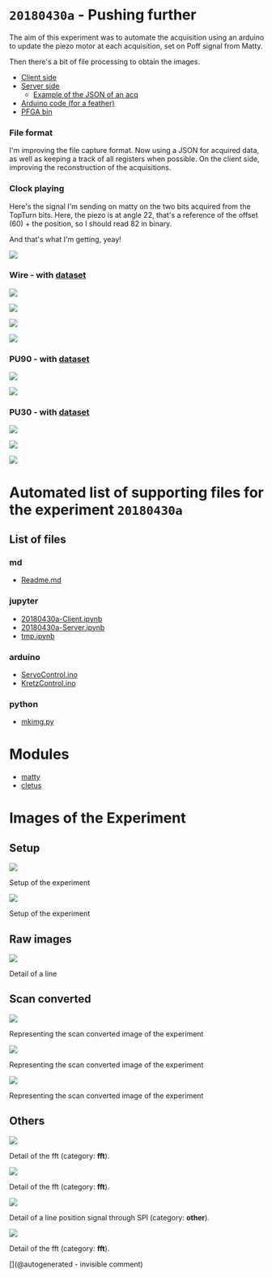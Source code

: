 # `20180430a` - Pushing further

The aim of this experiment was to automate the acquisition using an arduino to update the piezo motor at each acquisition, set on Poff signal from Matty.

Then there's a bit of file processing to obtain the images.

* [Client side](/matty/20180430a/20180430a-Client.ipynb)
* [Server side](/matty/20180430a/20180430a-Server.ipynb)
  * [Example of the JSON of an acq](/matty/20180430a/wire/p_servo-23.json)
* [Arduino code (for a feather)](/matty/20180430a/ServoControl.ino)
* [PFGA bin](/matty/prog_flash/pMATTYtestRegisterasyn_nomoreadd_20180401.bin)

### File format

I'm improving the file capture format. Now using a JSON for acquired data, as well as keeping a track of all registers when possible. On the client side, improving the reconstruction of the acquisitions.

### Clock playing

Here's the signal I'm sending on matty on the two bits acquired from the TopTurn bits. Here, the piezo is at angle 22, that's a reference of the offset (60) + the position, so I should read 82 in binary. 

And that's what I'm getting, yeay!

![](/matty/20180430a/wire/clock_check_pos82.jpg)


### Wire - with [dataset](/matty/20180430a/wire/dataset.npz)

![](/matty/20180430a/wire/SCImage.jpg)



![](/matty/20180430a/wire/fft.jpg)

![](/matty/20180430a/wire/p_servo-23.json.jpg)


![](/matty/20180430a/image/20180430_181856.jpg)


### PU90 - with [dataset](/matty/20180430a/pu90/dataset.npz)

![](/matty/20180430a/pu90/SCImage.jpg)

![](/matty/20180430a/pu90/fft.jpg)


### PU30 - with [dataset](/matty/20180430a/pu30/dataset.npz)

![](/matty/20180430a/image/20180430_180856.jpg)

![](/matty/20180430a/pu30/SCImage.jpg)

![](/matty/20180430a/pu30/fft.jpg)



# Automated list of supporting files for the __experiment `20180430a`__

## List of files

### md

* [Readme.md](/matty/20180430a/Readme.md)


### jupyter

* [20180430a-Client.ipynb](/matty/20180430a/20180430a-Client.ipynb)
* [20180430a-Server.ipynb](/matty/20180430a/20180430a-Server.ipynb)
* [tmp.ipynb](/tmp.ipynb)


### arduino

* [ServoControl.ino](/matty/20180430a/ServoControl/ServoControl.ino)
* [KretzControl.ino](/include/images/kretzaw145ba/20180812a/KretzControl.ino)


### python

* [mkimg.py](/matty/20180430a/mkimg.py)





# Modules

* [matty](/matty/)
* [cletus](/retired/cletus/)




# Images of the Experiment

## Setup

![](/matty/20180430a/image/20180430_180856.jpg)

Setup of the experiment

![](/matty/20180430a/image/20180430_181856.jpg)

Setup of the experiment

## Raw images

![](/matty/20180430a/wire/p_servo-23.json.jpg)

Detail of a line

## Scan converted

![](/matty/20180430a/pu90/SCImage.jpg)

Representing the scan converted image of the experiment

![](/matty/20180430a/pu30/SCImage.jpg)

Representing the scan converted image of the experiment

![](/matty/20180430a/wire/SCImage.jpg)

Representing the scan converted image of the experiment

## Others

![](/matty/20180430a/pu90/fft.jpg)

Detail of the fft (category: __fft__).

![](/matty/20180430a/pu30/fft.jpg)

Detail of the fft (category: __fft__).

![](/matty/20180430a/wire/clock_check_pos82.jpg)

Detail of a line position signal through SPI (category: __other__).

![](/matty/20180430a/wire/fft.jpg)

Detail of the fft (category: __fft__).










[](@autogenerated - invisible comment)